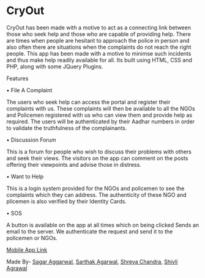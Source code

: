 # CryOut
CryOut has been made with a motive to act as a connecting link between those who seek help and those who are capable of providing help. There are times when people are hesitant to approach the police in person and also often there are situations when the complaints do not reach the right people. This app has been made with a motive to minimse such incidents and thus make help readily available for all. Its built using HTML, CSS and PHP, along with some JQuery Plugins.

Features

• File A Complaint

The users who seek help can access the portal and register their complaints with us. These complaints will then be available to all the NGOs and Policemen registered with us who can view them and provide help as required. The users will be authenticated by their Aadhar numbers in order to validate the truthfulness of the complainants.

• Discussion Forum

This is a forum for people who wish to discuss their problems with others and seek their views. The visitors on the app can comment on the posts offering their viewpoints and advise those in distress.

• Want to Help

This is a login system provided for the NGOs and policemen to see the complaints which they can address. The authenticity of these NGO and plicemen is also verified by their Identity Cards.

• SOS

 A button is available on the app at all times which on being clicked Sends an email to the server. We authenticate the request and send it to the policemen or NGOs.

<a href="https://github.com/sgaggarwal2009/CryOut">Mobile App Link</a>

Made By- <a href="https://github.com/sgaggarwal2009">Sagar Aggarwal</a>, <a href="https://github.com/sarthakagarwal8">Sarthak Agarwal</a>, <a href="https://github.com/shr7">Shreya Chandra</a>, <a href="https://github.com/shivli97">Shivli Agrawal</a>
